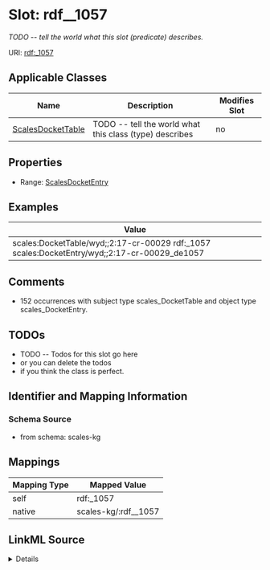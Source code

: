 

# Slot: rdf__1057


_TODO -- tell the world what this slot (predicate) describes._





URI: [rdf:_1057](http://www.w3.org/1999/02/22-rdf-syntax-ns#_1057)



<!-- no inheritance hierarchy -->





## Applicable Classes

| Name | Description | Modifies Slot |
| --- | --- | --- |
| [ScalesDocketTable](../classes/ScalesDocketTable.md) | TODO -- tell the world what this class (type) describes |  no  |







## Properties

* Range: [ScalesDocketEntry](../classes/ScalesDocketEntry.md)






## Examples

| Value |
| --- |
| scales:DocketTable/wyd;;2:17-cr-00029 rdf:_1057 scales:DocketEntry/wyd;;2:17-cr-00029_de1057 |

## Comments

* 152 occurrences with subject type scales_DocketTable and object type scales_DocketEntry.

## TODOs

* TODO -- Todos for this slot go here
* or you can delete the todos
* if you think the class is perfect.

## Identifier and Mapping Information







### Schema Source


* from schema: scales-kg




## Mappings

| Mapping Type | Mapped Value |
| ---  | ---  |
| self | rdf:_1057 |
| native | scales-kg/:rdf__1057 |




## LinkML Source

<details>
```yaml
name: rdf__1057
description: TODO -- tell the world what this slot (predicate) describes.
todos:
- TODO -- Todos for this slot go here
- or you can delete the todos
- if you think the class is perfect.
comments:
- 152 occurrences with subject type scales_DocketTable and object type scales_DocketEntry.
examples:
- value: scales:DocketTable/wyd;;2:17-cr-00029 rdf:_1057 scales:DocketEntry/wyd;;2:17-cr-00029_de1057
from_schema: scales-kg
rank: 1000
slot_uri: rdf:_1057
alias: rdf__1057
domain_of:
- scales_DocketTable
range: scales_DocketEntry

```
</details>